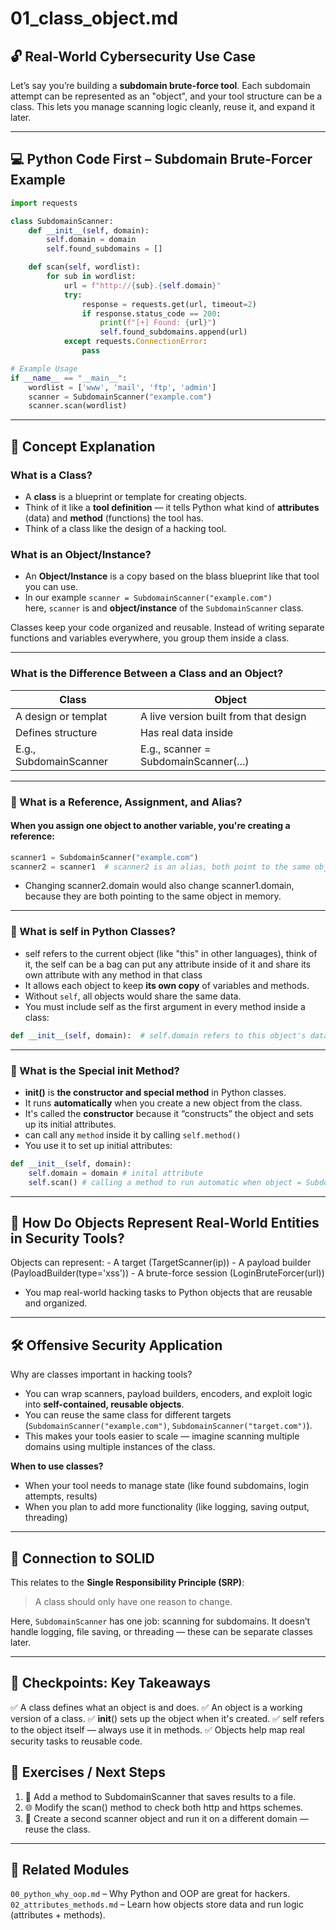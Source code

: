 
# 01_class_object.md

## 🔓 Real-World Cybersecurity Use Case

Let’s say you’re building a **subdomain brute-force tool**. Each subdomain attempt can be represented as an "object", and your tool structure can be a class. This lets you manage scanning logic cleanly, reuse it, and expand it later.

---

## 💻 Python Code First – Subdomain Brute-Forcer Example

```python
import requests

class SubdomainScanner:
    def __init__(self, domain):
        self.domain = domain
        self.found_subdomains = []

    def scan(self, wordlist):
        for sub in wordlist:
            url = f"http://{sub}.{self.domain}"
            try:
                response = requests.get(url, timeout=2)
                if response.status_code == 200:
                    print(f"[+] Found: {url}")
                    self.found_subdomains.append(url)
            except requests.ConnectionError:
                pass

# Example Usage
if __name__ == "__main__":
    wordlist = ['www', 'mail', 'ftp', 'admin']
    scanner = SubdomainScanner("example.com")
    scanner.scan(wordlist)
```

---

## 📘 Concept Explanation

### What is a Class?
- A **class** is a blueprint or template for creating objects.
- Think of it like a **tool definition** — it tells Python what kind of **attributes** (data) and **method** (functions) the tool has.
- Think of a class like the design of a hacking tool.


### What is an **Object/Instance**?
- An **Object/Instance** is a copy based on the blass blueprint
like that tool you can use.
- In our example
    `scanner = SubdomainScanner("example.com")`  
    here, `scanner` is and **object/instance** of the `SubdomainScanner` class.

Classes keep your code organized and reusable. Instead of writing separate functions and variables everywhere, you group them inside a class.

---

### What is the Difference Between a Class and an Object?

| Class      | Object |
|-----------|---------|
| A design or templat | A live version built from that design|
| Defines structure   | Has real data inside |
| E.g., SubdomainScanner  | E.g., scanner = SubdomainScanner(...) |

---

### 🔹 What is a Reference, Assignment, and Alias?
#### When you assign one object to another variable, you're creating a reference:

```python
scanner1 = SubdomainScanner("example.com")
scanner2 = scanner1  # scanner2 is an alias, both point to the same object

```
- Changing scanner2.domain would also change scanner1.domain, because they are both pointing to the same object in memory.

---

### 🔹 What is self in Python Classes?
- self refers to the current object (like "this" in other languages), think of it, the self can be a bag can put any attribute inside of it and share its own attribute with any method in that class
- It allows each object to keep **its own copy** of variables and methods.
- Without `self`, all objects would share the same data.
- You must include self as the first argument in every method inside a class:
```python
def __init__(self, domain):  # self.domain refers to this object's data

```

---

### 🔹 What is the Special __init__ Method?
- **__init__()** is **the constructor and special method** in Python classes.
- It runs **automatically** when you create a new object from the class.
- It's called the **constructor** because it “constructs” the object and sets up its initial attributes.
- can call any `method` inside it by calling `self.method()`
- You use it to set up initial attributes:
```python
def __init__(self, domain):
    self.domain = domain # inital attribute
    self.scan() # calling a method to run automatic when object = SubdomainScanner
```

---

## 🔹 How Do Objects Represent Real-World Entities in Security Tools?
Objects can represent:
    - A target (TargetScanner(ip))
    - A payload builder (PayloadBuilder(type='xss'))
    - A brute-force session (LoginBruteForcer(url))
- You map real-world hacking tasks to Python objects that are reusable and organized.

---

## 🛠 Offensive Security Application

Why are classes important in hacking tools?

- You can wrap scanners, payload builders, encoders, and exploit logic into **self-contained, reusable objects**.
- You can reuse the same class for different targets (`SubdomainScanner("example.com")`, `SubdomainScanner("target.com")`).
- This makes your tools easier to scale — imagine scanning multiple domains using multiple instances of the class.

**When to use classes?**
- When your tool needs to manage state (like found subdomains, login attempts, results)
- When you plan to add more functionality (like logging, saving output, threading)

---

## 🔐 Connection to SOLID

This relates to the **Single Responsibility Principle (SRP)**:
> A class should only have one reason to change.

Here, `SubdomainScanner` has one job: scanning for subdomains.
It doesn’t handle logging, file saving, or threading — these can be separate classes later.

---

## 🧠 Checkpoints: Key Takeaways
✅ A class defines what an object is and does.
✅ An object is a working version of a class.
✅ __init__() sets up the object when it's created.
✅ self refers to the object itself — always use it in methods.
✅ Objects help map real security tasks to reusable code.

## 🧪  Exercises / Next Steps

1. 🔧 Add a method to SubdomainScanner that saves results to a file.
2. 🌐 Modify the scan() method to check both http and https schemes.
3. 🔁 Create a second scanner object and run it on a different domain — reuse the class.

---

## 🔗 Related Modules

`00_python_why_oop.md` – Why Python and OOP are great for hackers.
`02_attributes_methods.md` – Learn how objects store data and run logic (attributes + methods).
